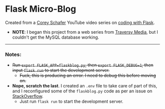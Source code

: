 # Flask Micro-Blog

Created from a [Corey Schafer](https://www.youtube.com/channel/UCCezIgC97PvUuR4_gbFUs5g) YouTube video series on [coding with Flask](https://www.youtube.com/watch?v=MwZwr5Tvyxo&list=PL-osiE80TeTs4UjLw5MM6OjgkjFeUxCYH).
* **NOTE**: I began this project from a web series from [Traversy Media](https://www.youtube.com/channel/UC29ju8bIPH5as8OGnQzwJyA), but I couldn't get the MySQL database working.

---
### Notes:
* ~~Run `export FLASK_APP=flaskblog.py`, then `export FLASK_DEBUG=1`, then input `flask run` to start the development server.~~
  - ~~Fuck, this is producing an error. I need to debug this before moving on.~~
* **Nope, scratch the last**. I created an `.env` file to take care of part of this, and I reconfigured some of the `flaskblog.py` code as per an issue on [StackOverflow](https://stackoverflow.com/questions/55322179/flask-debug-mode-gives-an-oserror-errno-8-exec-format-error-when-running-us).
  - Just run `flask run` to start the development server.

